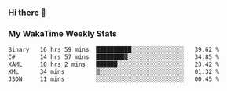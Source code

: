 ### Hi there 👋

<!--
**royschrauwen/royschrauwen** is a ✨ _special_ ✨ repository because its `README.md` (this file) appears on your GitHub profile.

Here are some ideas to get you started:

- 🔭 I’m currently working on ...
- 🌱 I’m currently learning ...
- 👯 I’m looking to collaborate on ...
- 🤔 I’m looking for help with ...
- 💬 Ask me about ...
- 📫 How to reach me: ...
- 😄 Pronouns: ...
- ⚡ Fun fact: ...
-->


### My WakaTime Weekly Stats
<!--START_SECTION:waka-->

```txt
Binary   16 hrs 59 mins  ██████████░░░░░░░░░░░░░░░   39.62 %
C#       14 hrs 57 mins  ████████▓░░░░░░░░░░░░░░░░   34.85 %
XAML     10 hrs 2 mins   ██████░░░░░░░░░░░░░░░░░░░   23.42 %
XML      34 mins         ▒░░░░░░░░░░░░░░░░░░░░░░░░   01.32 %
JSON     11 mins         ░░░░░░░░░░░░░░░░░░░░░░░░░   00.45 %
```

<!--END_SECTION:waka-->
